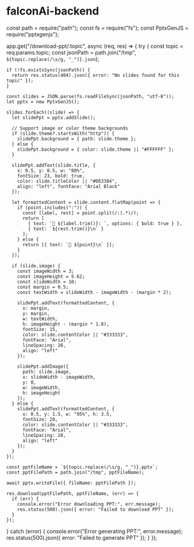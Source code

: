 # falconAi-backend


const path = require("path");
const fs = require("fs");
const PptxGenJS = require("pptxgenjs");

app.get("/download-ppt/:topic", async (req, res) => {
  try {
    const topic = req.params.topic;
    const jsonPath = path.join("/tmp", `${topic.replace(/\s/g, "_")}.json`);

    if (!fs.existsSync(jsonPath)) {
      return res.status(404).json({ error: "No slides found for this topic" });
    }

    const slides = JSON.parse(fs.readFileSync(jsonPath, "utf-8"));
    let pptx = new PptxGenJS();

    slides.forEach((slide) => {
      let slidePpt = pptx.addSlide();

      // Support image or color theme backgrounds
      if (slide.theme?.startsWith("http")) {
        slidePpt.background = { path: slide.theme };
      } else {
        slidePpt.background = { color: slide.theme || "#FFFFFF" };
      }

      slidePpt.addText(slide.title, {
        x: 0.5, y: 0.5, w: "80%",
        fontSize: 23, bold: true,
        color: slide.titleColor || "#D63384",
        align: "left", fontFace: "Arial Black"
      });

      let formattedContent = slide.content.flatMap(point => {
        if (point.includes(":")) {
          const [label, rest] = point.split(/:(.*)/);
          return [
            { text: `🔹 ${label.trim()}: `, options: { bold: true } },
            { text: `${rest.trim()}\n` }
          ];
        } else {
          return [{ text: `🔹 ${point}\n` }];
        }
      });

      if (slide.image) {
        const imageWidth = 3;
        const imageHeight = 5.62;
        const slideWidth = 10;
        const margin = 0.5;
        const textWidth = slideWidth - imageWidth - (margin * 2);

        slidePpt.addText(formattedContent, {
          x: margin,
          y: margin,
          w: textWidth,
          h: imageHeight - (margin * 1.8),
          fontSize: 15,
          color: slide.contentColor || "#333333",
          fontFace: "Arial",
          lineSpacing: 26,
          align: "left"
        });

        slidePpt.addImage({
          path: slide.image,
          x: slideWidth - imageWidth,
          y: 0,
          w: imageWidth,
          h: imageHeight
        });
      } else {
        slidePpt.addText(formattedContent, {
          x: 0.5, y: 1.5, w: "95%", h: 3.5,
          fontSize: 20,
          color: slide.contentColor || "#333333",
          fontFace: "Arial",
          lineSpacing: 28,
          align: "left"
        });
      }
    });

    const pptFileName = `${topic.replace(/\s/g, "_")}.pptx`;
    const pptFilePath = path.join("/tmp", pptFileName);

    await pptx.writeFile({ fileName: pptFilePath });

    res.download(pptFilePath, pptFileName, (err) => {
      if (err) {
        console.error("Error downloading PPT:", err.message);
        res.status(500).json({ error: "Failed to download PPT" });
      }
    });

  } catch (error) {
    console.error("Error generating PPT:", error.message);
    res.status(500).json({ error: "Failed to generate PPT" });
  }
});
